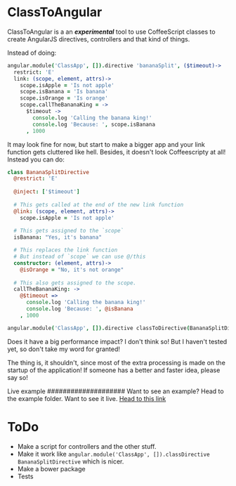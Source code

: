 ClassToAngular
==============

ClassToAngular is a an ***experimental*** tool to use CoffeeScript classes to create AngularJS directives, controllers and that kind of things.

Instead of doing:

```coffeescript
angular.module('ClassApp', []).directive 'bananaSplit', ($timeout)->
  restrict: 'E'
  link: (scope, element, attrs)->
    scope.isApple = 'Is not apple'
    scope.isBanana = 'Is banana'
    scope.isOrange = 'Is orange'
    scope.callTheBananaKing = ->
      $timeout ->
        console.log 'Calling the banana king!'
        console.log 'Because: ', scope.isBanana
      , 1000

```

It may look fine for now, but start to make a bigger app and your link function gets cluttered like hell.
Besides, it doesn't look Coffeescripty at all!
Instead you can do:

```coffeescript
class BananaSplitDirective
  @restrict: 'E'
  
  @inject: ['$timeout']
  
  # This gets called at the end of the new link function
  @link: (scope, element, attrs)->
    scope.isApple = 'Is not apple'
    
  # This gets assigned to the `scope`
  isBanana: "Yes, it's banana"

  # This replaces the link function
  # But instead of `scope` we can use @/this
  constructor: (element, attrs)->
    @isOrange = "No, it's not orange"
    
  # This also gets assigned to the scope.
  callTheBananaKing: ->
    @$timeout =>
      console.log 'Calling the banana king!'
      console.log 'Because: ', @isBanana
    , 1000

angular.module('ClassApp', []).directive classToDirective(BananaSplitDirective)...
```

Does it have a big performance impact? I don't think so! But I haven't tested yet, so don't take my word for granted!

The thing is, it shouldn't, since most of the extra processing is made on the startup of the application! If someone has a better and faster idea, please say so!

Live example
####################
Want to see an example? Head to the example folder. Want to see it live. [Head to this link](http://jsbin.com/uTebeQoH/14/edit)

ToDo
===============
- Make a script for controllers and the other stuff.
- Make it work like `angular.module('ClassApp', []).classDirective BananaSplitDirective` which is nicer. 
- Make a bower package
- Tests